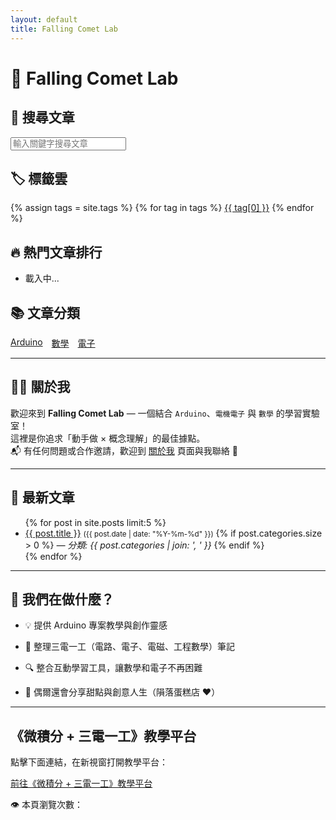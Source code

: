 ```yaml
---
layout: default
title: Falling Comet Lab
---
```

<script type="module" src="/assets/js/viewCounter.js"></script>
# 🌠 Falling Comet Lab
<section>
  <h2>🔎 搜尋文章</h2>
  <input type="text" id="search-input" placeholder="輸入關鍵字搜尋文章">
  <ul id="search-results"></ul>
</section>

<section>
  <h2>🏷️ 標籤雲</h2>
  <div id="tag-cloud">
    {% assign tags = site.tags %}
    {% for tag in tags %}
      <a href="{{ site.baseurl }}/tags/{{ tag[0] }}" style="font-size: {{ 100 | plus: tag[1].size | divided_by: 2 }}%;">{{ tag[0] }}</a> 
    {% endfor %}
  </div>
</section>

<script>
  const posts = [
    {% for post in site.posts %}
    {
      title: "{{ post.title | escape }}",
      url: "{{ post.url }}",
      content: "{{ post.content | strip_html | strip_newlines | escape }}"
    },
    {% endfor %}
  ];

  const searchInput = document.getElementById("search-input");
  const searchResults = document.getElementById("search-results");

  searchInput.addEventListener("input", () => {
    const q = searchInput.value.toLowerCase();
    searchResults.innerHTML = "";
    if (q.length < 2) return;

    const filtered = posts.filter(p => p.title.toLowerCase().includes(q) || p.content.toLowerCase().includes(q));
    if (filtered.length === 0) {
      searchResults.innerHTML = "<li>找不到符合的文章</li>";
      return;
    }

    filtered.forEach(p => {
      const li = document.createElement("li");
      const a = document.createElement("a");
      a.href = p.url;
      a.textContent = p.title;
      li.appendChild(a);
      searchResults.appendChild(li);
    });
  });
</script>
<section>
  <h2>🔥 熱門文章排行</h2>
  <ul id="popular-posts">
    <li>載入中...</li>
  </ul>
</section>

<script type="module">
  import { initializeApp } from "https://www.gstatic.com/firebasejs/9.23.0/firebase-app.js";
  import { getFirestore, collection, query, orderBy, limit, getDocs } from "https://www.gstatic.com/firebasejs/9.23.0/firebase-firestore.js";

  const firebaseConfig = {
    apiKey: "AIzaSyBmR7K4ECZA0Vv0PlHn6dMxg5P06UsBnq0",
    authDomain: "falling-comet-lab-blog.firebaseapp.com",
    projectId: "falling-comet-lab-blog",
    storageBucket: "falling-comet-lab-blog.appspot.com",
    messagingSenderId: "275403715950",
    appId: "1:275403715950:web:25383ec082d6ff3338bd7f",
    measurementId: "G-TRDSPMNYQK"
  };

  const app = initializeApp(firebaseConfig);
  const db = getFirestore(app);

  async function loadPopularPosts() {
    const popularPostsEl = document.getElementById("popular-posts");
    const q = query(collection(db, "posts"), orderBy("views", "desc"), limit(5));
    const querySnapshot = await getDocs(q);

    popularPostsEl.innerHTML = "";

    querySnapshot.forEach(doc => {
      const data = doc.data();
      const id = doc.id.replace(/_/g, "/"); // 反轉path格式成URL path

      // 預設 post title 使用 doc id，你可以改成存標題欄位
      const title = data.title || id;

      const li = document.createElement("li");
      const a = document.createElement("a");
      a.href = id === "index" ? "/" : id;
      a.textContent = `${title}（瀏覽: ${data.views || 0}）`;
      li.appendChild(a);
      popularPostsEl.appendChild(li);
    });

    if (querySnapshot.empty) {
      popularPostsEl.innerHTML = "<li>還沒有熱門文章喔！</li>";
    }
  }

  loadPopularPosts();
</script>
## 📚 文章分類

<nav>
  <ul style="list-style: none; padding: 0; display: flex; gap: 1em;">
    <li><a href="{{ site.baseurl }}/categories/arduino">Arduino</a></li>
    <li><a href="{{ site.baseurl }}/categories/數學">數學</a></li>
    <li><a href="{{ site.baseurl }}/categories/電子">電子</a></li>
  </ul>
</nav>

---

## 👩‍💻 關於我

歡迎來到 **Falling Comet Lab** — 一個結合 `Arduino`、`電機電子` 與 `數學` 的學習實驗室！  
這裡是你追求「動手做 × 概念理解」的最佳據點。  
📬 有任何問題或合作邀請，歡迎到 [關於我](/about/) 頁面與我聯絡 🙌

---

## 🔧 最新文章

<ul>
  {% for post in site.posts limit:5 %}
    <li>
      <a href="{{ post.url }}">{{ post.title }}</a>  
      <small>({{ post.date | date: "%Y-%m-%d" }})</small>
      {% if post.categories.size > 0 %}
        <em>— 分類: {{ post.categories | join: ', ' }}</em>
      {% endif %}
    </li>
  {% endfor %}
</ul>

---

## 🎯 我們在做什麼？

- 💡 提供 Arduino 專案教學與創作靈感  

- 📘 整理三電一工（電路、電子、電磁、工程數學）筆記  

- 🔍 整合互動學習工具，讓數學和電子不再困難  

- 🧁 偶爾還會分享甜點與創意人生（隕落蛋糕店 ♥）
---
  ## 《微積分 + 三電一工》教學平台
<p>點擊下面連結，在新視窗打開教學平台：</p>
<a href="https://go-big-or-go-home.streamlit.app/" target="_blank" rel="noopener noreferrer">
  前往《微積分 + 三電一工》教學平台
</a>

  <p><span id="view-counter">👁️ 本頁瀏覽次數：</span></p>
